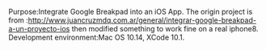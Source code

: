 Purpose:Integrate Google Breakpad into an iOS App.
The origin project is from :http://www.juancruzmdq.com.ar/general/integrar-google-breakpad-a-un-proyecto-ios
then modified something to work fine on a real iphone8.
Development environment:Mac OS 10.14, XCode 10.1.

